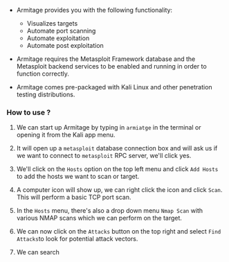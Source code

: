 
+ Armitage provides you with the following functionality:
	+ Visualizes targets
	+ Automate port scanning
	+ Automate exploitation
	+ Automate post exploitation

+ Armitage requires the Metasploit Framework database and the Metasploit backend services to be enabled and running in order to function correctly.

+ Armitage comes pre-packaged with Kali Linux and other penetration testing distributions.

### How to use ?

1. We can start up Armitage by typing in `armiatge` in the terminal or opening it from the Kali app menu.

2. It will open up a `metasploit` database connection box and will ask us if we want to connect to `metasploit` RPC server, we'll click yes.

3. We'll click on the `Hosts` option on the top left menu and click `Add Hosts` to add the hosts we want to scan or target. 

4. A computer icon will show up, we can right click the icon and click `Scan`. This will perform a basic TCP port scan. 

5. In the `Hosts` menu, there's also a drop down menu `Nmap Scan` with various NMAP scans which we can perform on the target.

6. We can now click on the `Attacks` button on the top right and select `Find Attacks`to look for potential attack vectors.

7. We can search 